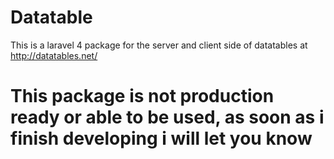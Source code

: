 Datatable
=========

This is a laravel 4 package for the server and client side of datatables at http://datatables.net/

This package is not production ready or able to be used, as soon as i finish developing i will let you know
===
